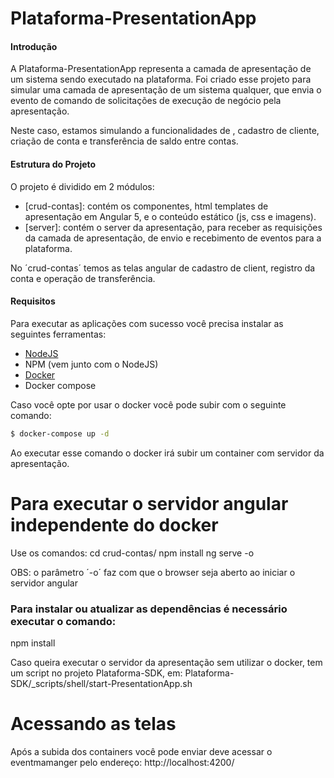 # Plataforma-PresentationApp

#### Introdução
A Plataforma-PresentationApp representa a camada de apresentação de um sistema sendo executado na plataforma.
Foi criado esse projeto para simular uma camada de apresentação de um sistema qualquer, que envia o evento de comando de solicitações 
de execução de negócio pela apresentação.

Neste caso, estamos simulando a funcionalidades de , cadastro de cliente, criação de conta e transferência de saldo entre contas.

#### Estrutura do Projeto

O projeto é dividido em 2 módulos:
* [crud-contas]: contém os componentes, html templates de apresentação em Angular 5, e o conteúdo estático (js, css e imagens).
* [server]: contém o server da apresentação, para receber as requisições da camada de apresentação, 
  de envio e recebimento de eventos para a plataforma.

No ´crud-contas´ temos as telas angular de cadastro de client, registro da conta e operação de transferência.


#### Requisitos

Para executar as aplicações com sucesso você precisa instalar as seguintes ferramentas:
* [NodeJS](https://nodejs.org)
* NPM (vem junto com o NodeJS)
* [Docker](https://www.docker.com/)
* Docker compose

Caso você opte por usar o docker você pode subir com o seguinte comando:
```sh
$ docker-compose up -d
```
Ao executar esse comando o docker irá subir um container com servidor da apresentação.


# Para executar o servidor angular independente do docker 

Use os comandos:
cd crud-contas/ 
npm install 
ng serve -o 

OBS: o parâmetro ´-o´ faz com que o browser seja aberto ao iniciar o servidor angular

### Para instalar ou atualizar as dependências é necessário executar o comando:
npm install


Caso queira executar o servidor da apresentação sem utilizar o docker, tem um script no projeto Plataforma-SDK, em:
Plataforma-SDK/_scripts/shell/start-PresentationApp.sh

# Acessando as telas

Após a subida dos containers você pode enviar deve acessar o eventmamanger pelo endereço:
http://localhost:4200/